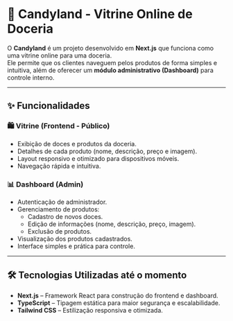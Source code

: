 # 🍬 Candyland - Vitrine Online de Doceria

O **Candyland** é um projeto desenvolvido em **Next.js** que funciona como uma vitrine online para uma doceria.  
Ele permite que os clientes naveguem pelos produtos de forma simples e intuitiva, além de oferecer um **módulo administrativo (Dashboard)** para controle interno.

---

## ✨ Funcionalidades

### 🛍️ Vitrine (Frontend - Público)
- Exibição de doces e produtos da doceria.
- Detalhes de cada produto (nome, descrição, preço e imagem).
- Layout responsivo e otimizado para dispositivos móveis.
- Navegação rápida e intuitiva.

### 📊 Dashboard (Admin)
- Autenticação de administrador.
- Gerenciamento de produtos:
  - Cadastro de novos doces.
  - Edição de informações (nome, descrição, preço, imagem).
  - Exclusão de produtos.
- Visualização dos produtos cadastrados.
- Interface simples e prática para controle.

---

## 🛠️ Tecnologias Utilizadas até o momento
- **Next.js** – Framework React para construção do frontend e dashboard.
- **TypeScript** – Tipagem estática para maior segurança e escalabilidade.
- **Tailwind CSS** – Estilização responsiva e otimizada.
